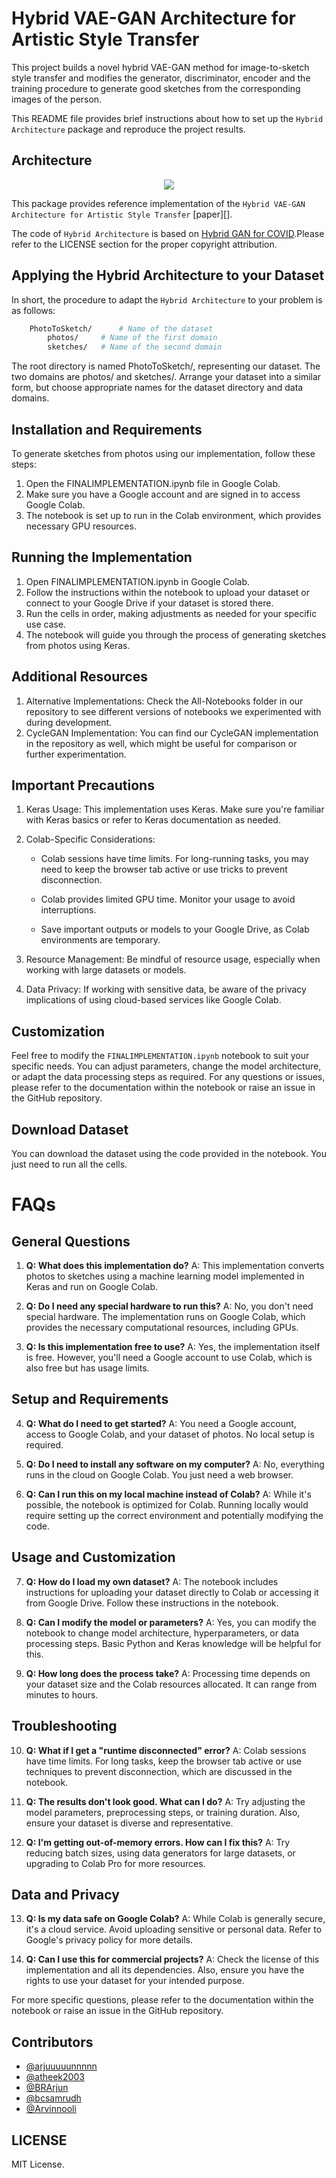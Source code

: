 # Hybrid VAE-GAN Architecture for Artistic Style Transfer
This project builds a novel hybrid VAE-GAN method for image-to-sketch style transfer and modifies the generator, discriminator, encoder and the training procedure to generate good sketches from the corresponding images of the person.

This README file provides brief instructions about how to set up the `Hybrid Architecture` package and reproduce the project results. 

## Architecture
<p align="center">
  <img src="images/hybrid-vae-gan.png">
</p>

This package provides reference implementation of the `Hybrid VAE-GAN Architecture for Artistic Style Transfer`
[paper][].



The code of `Hybrid Architecture` is based on [Hybrid GAN for COVID](https://github.com/Shorya-Sharma/COVID-GAN-Augmenting-COVID-19-Diagnostic-Data-using-Hybrid-VAE-GANs/tree/main).Please refer to the LICENSE section for the proper copyright attribution.

## Applying the Hybrid Architecture to your Dataset

In short, the procedure to adapt the `Hybrid Architecture` to your problem is as follows:

```bash
    PhotoToSketch/      # Name of the dataset
        photos/     # Name of the first domain
        sketches/   # Name of the second domain
```

The root directory is named PhotoToSketch/, representing our dataset.
The two domains are photos/ and sketches/.
Arrange your dataset into a similar form, but choose appropriate names for the dataset directory and data domains.


## Installation and Requirements

To generate sketches from photos using our implementation, follow these steps:

1. Open the FINALIMPLEMENTATION.ipynb file in Google Colab.
2. Make sure you have a Google account and are signed in to access Google Colab.
3. The notebook is set up to run in the Colab environment, which provides necessary GPU resources.

## Running the Implementation

1. Open FINALIMPLEMENTATION.ipynb in Google Colab.
2. Follow the instructions within the notebook to upload your dataset or connect to your Google Drive if your dataset is stored there.
3. Run the cells in order, making adjustments as needed for your specific use case.
4. The notebook will guide you through the process of generating sketches from photos using Keras.

## Additional Resources

1. Alternative Implementations: Check the All-Notebooks folder in our repository to see different versions of notebooks we experimented with during development.
2. CycleGAN Implementation: You can find our CycleGAN implementation in the repository as well, which might be useful for comparison or further experimentation.

## Important Precautions

1. Keras Usage: This implementation uses Keras. Make sure you're familiar with Keras basics or refer to Keras documentation as needed.

2. Colab-Specific Considerations:
    - Colab sessions have time limits. For long-running tasks, you may need to keep the browser tab active or use tricks to prevent disconnection.

    - Colab provides limited GPU time. Monitor your usage to avoid interruptions.

    - Save important outputs or models to your Google Drive, as Colab environments are temporary.

3. Resource Management: Be mindful of resource usage, especially when working with large datasets or models.

4. Data Privacy: If working with sensitive data, be aware of the privacy implications of using cloud-based services like Google Colab.

## Customization

Feel free to modify the `FINALIMPLEMENTATION.ipynb` notebook to suit your specific needs. You can adjust parameters, change the model architecture, or adapt the data processing steps as required.
For any questions or issues, please refer to the documentation within the notebook or raise an issue in the GitHub repository.

## Download Dataset

You can download the dataset using the code provided in the notebook.
You just need to run all the cells.

# FAQs

## General Questions

1. **Q: What does this implementation do?**
   A: This implementation converts photos to sketches using a machine learning model implemented in Keras and run on Google Colab.

2. **Q: Do I need any special hardware to run this?**
   A: No, you don't need special hardware. The implementation runs on Google Colab, which provides the necessary computational resources, including GPUs.

3. **Q: Is this implementation free to use?**
   A: Yes, the implementation itself is free. However, you'll need a Google account to use Colab, which is also free but has usage limits.

## Setup and Requirements

4. **Q: What do I need to get started?**
   A: You need a Google account, access to Google Colab, and your dataset of photos. No local setup is required.

5. **Q: Do I need to install any software on my computer?**
   A: No, everything runs in the cloud on Google Colab. You just need a web browser.

6. **Q: Can I run this on my local machine instead of Colab?**
   A: While it's possible, the notebook is optimized for Colab. Running locally would require setting up the correct environment and potentially modifying the code.

## Usage and Customization

7. **Q: How do I load my own dataset?**
   A: The notebook includes instructions for uploading your dataset directly to Colab or accessing it from Google Drive. Follow these instructions in the notebook.

8. **Q: Can I modify the model or parameters?**
   A: Yes, you can modify the notebook to change model architecture, hyperparameters, or data processing steps. Basic Python and Keras knowledge will be helpful for this.

9. **Q: How long does the process take?**
   A: Processing time depends on your dataset size and the Colab resources allocated. It can range from minutes to hours.

## Troubleshooting

10. **Q: What if I get a "runtime disconnected" error?**
    A: Colab sessions have time limits. For long tasks, keep the browser tab active or use techniques to prevent disconnection, which are discussed in the notebook.

11. **Q: The results don't look good. What can I do?**
    A: Try adjusting the model parameters, preprocessing steps, or training duration. Also, ensure your dataset is diverse and representative.

12. **Q: I'm getting out-of-memory errors. How can I fix this?**
    A: Try reducing batch sizes, using data generators for large datasets, or upgrading to Colab Pro for more resources.

## Data and Privacy

13. **Q: Is my data safe on Google Colab?**
    A: While Colab is generally secure, it's a cloud service. Avoid uploading sensitive or personal data. Refer to Google's privacy policy for more details.

14. **Q: Can I use this for commercial projects?**
    A: Check the license of this implementation and all its dependencies. Also, ensure you have the rights to use your dataset for your intended purpose.

For more specific questions, please refer to the documentation within the notebook or raise an issue in the GitHub repository.

## Contributors
- [@arjuuuuunnnnn](https://github.com/arjuuuuunnnnn)
- [@atheek2003](https://github.com/atheek2003)
- [@BRArjun](https://github.com/BRArjun)
- [@bcsamrudh](https://github.com/bcsamrudh)
- [@Arvinnooli](https://github.com/Arvinnooli)

## LICENSE

MIT License.

